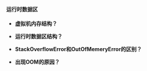 #### 运行时数据区

- **虚拟机内存结构？**

- **运行时数据区结构？**

- **StackOverflowError和OutOfMemeryError的区别？**

- **出现OOM的原因？**